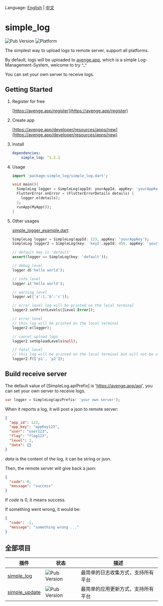 Language: [English](README.md) | [中文](README_zh-CN.md)

# simple_log
![Pub Version](https://img.shields.io/pub/v/simple_log?style=flat-square)
![Platform](https://img.shields.io/badge/platform-flutter%7Cflutter%20web%7Cdart%20vm-brightgreen)

The simplest way to upload logs to remote server, support all platforms.

By default, logs will be uploaded to [avenge.app](https://avenge.app), which is a simple Log-Management-System, welcome to try ^_^

You can set your own server to receive logs.

## Getting Started

1. Register for free

   [https://avenge.app/register](https://avenge.app/register)
2. Create app

   [https://avenge.app/developer/resources/apps/new](https://avenge.app/developer/resources/apps/new)

3. Install
   ```yaml
   dependencies:
       simple_log: ^1.2.1
   ```
4. Usage
   ```dart
   import 'package:simple_log/simple_log.dart';

   void main(){
     SimpleLog logger = SimpleLog(appId: yourAppId, appKey: 'yourAppKey');
     FlutterError.onError = (FlutterErrorDetails details) {
       logger.e(details);
     };
     runApp(MyApp());
   }
    ```
5. Other usages

   [simple_logger_example.dart](example/simple_logger_example.dart)
    ```dart
   SimpleLog logger = SimpleLog(appId: 123, appKey: 'yourAppKey');
   SimpleLog logger2 = SimpleLog(key: 'key2',appId: 456, appKey: 'yourAppKey2');
   
   // default key is 'default'
   assert(logger == SimpleLog(key: 'default'));
   
   // debug level
   logger.d('hello world');
   
   // info level
   logger.i('hello world');
   
   // warning level
   logger.w({'a':1,'b':'c'}); 
   
   // error level log will be printed on the local terminal
   logger2.setPrintLevels([Level.Error]);
   
   // error level
   // this log will be printed on the local terminal
   logger2.e(logger); 
   
   // cancel upload logs
   logger2.setUploadLevels(null);
   
   // fatal level
   // this log will be printed on the local terminal but will not be uploaded
   logger2.f(['p1', 'p2']); 
    ```

## Build receive server

  
   The default value of [SimpleLog.apiPrefix] is 'https://avenge.app/api', you can set your own server to receive logs.
   ```dart
   var logger = SimpleLog(apiPrefix: 'your own server');
   ```
  
   When it reports a log, it will post a json to remote server:
   ```json
   {
     "app_id": 123,
     "app_key": "appKey123",
     "user": "user123",
     "flag": "flag123",
     "level": 2,
     "data": {}
   }
   ```
   *data* is the content of the log, it can be string or json.
  
   Then, the remote server will give back a json:
   ```json
   {
     "code": 0,
     "message": "success"
   }
   ```
   If *code* is 0, it means success.
  
   If something went wrong, it would be:
   ```json
   {
     "code": -1,
     "message": "something wrong ..."
   }
   ```

## 全部项目
| 插件                                                     | 状态                                                       | 描述                                                  |
| ------------------------------------------------------------ | ------------------------------------------------------------ | ------------------------------------------------------------ |
| [simple_log](https://github.com/creatint/flutter_simple_log) | ![Pub Version](https://img.shields.io/pub/v/simple_log?style=flat-square) | 最简单的日志收集方式，支持所有平台 |
| [simple_update](https://github.com/creatint/flutter_simple_update) | ![Pub Version](https://img.shields.io/pub/v/simple_update?style=flat-square) | 最简单的应用更新方式，支持所有平台 |
